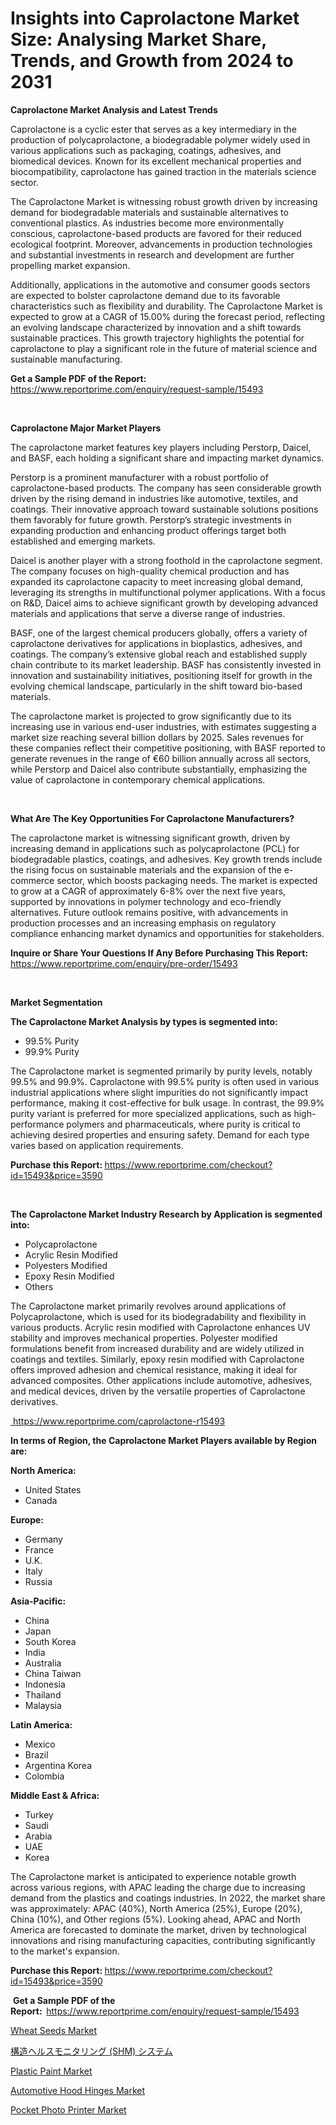 <p><h1>Insights into Caprolactone Market Size: Analysing Market Share, Trends, and Growth from 2024 to 2031</h1></p><p><strong>Caprolactone Market Analysis and Latest Trends</strong></p>
<p><p>Caprolactone is a cyclic ester that serves as a key intermediary in the production of polycaprolactone, a biodegradable polymer widely used in various applications such as packaging, coatings, adhesives, and biomedical devices. Known for its excellent mechanical properties and biocompatibility, caprolactone has gained traction in the materials science sector.</p><p>The Caprolactone Market is witnessing robust growth driven by increasing demand for biodegradable materials and sustainable alternatives to conventional plastics. As industries become more environmentally conscious, caprolactone-based products are favored for their reduced ecological footprint. Moreover, advancements in production technologies and substantial investments in research and development are further propelling market expansion.</p><p>Additionally, applications in the automotive and consumer goods sectors are expected to bolster caprolactone demand due to its favorable characteristics such as flexibility and durability. The Caprolactone Market is expected to grow at a CAGR of 15.00% during the forecast period, reflecting an evolving landscape characterized by innovation and a shift towards sustainable practices. This growth trajectory highlights the potential for caprolactone to play a significant role in the future of material science and sustainable manufacturing.</p></p>
<p><strong>Get a Sample PDF of the Report:&nbsp;</strong> <a href="https://www.reportprime.com/enquiry/request-sample/15493">https://www.reportprime.com/enquiry/request-sample/15493</a></p>
<p>&nbsp;</p>
<p><strong>Caprolactone Major Market Players</strong></p>
<p><p>The caprolactone market features key players including Perstorp, Daicel, and BASF, each holding a significant share and impacting market dynamics.</p><p>Perstorp is a prominent manufacturer with a robust portfolio of caprolactone-based products. The company has seen considerable growth driven by the rising demand in industries like automotive, textiles, and coatings. Their innovative approach toward sustainable solutions positions them favorably for future growth. Perstorp’s strategic investments in expanding production and enhancing product offerings target both established and emerging markets.</p><p>Daicel is another player with a strong foothold in the caprolactone segment. The company focuses on high-quality chemical production and has expanded its caprolactone capacity to meet increasing global demand, leveraging its strengths in multifunctional polymer applications. With a focus on R&D, Daicel aims to achieve significant growth by developing advanced materials and applications that serve a diverse range of industries.</p><p>BASF, one of the largest chemical producers globally, offers a variety of caprolactone derivatives for applications in bioplastics, adhesives, and coatings. The company’s extensive global reach and established supply chain contribute to its market leadership. BASF has consistently invested in innovation and sustainability initiatives, positioning itself for growth in the evolving chemical landscape, particularly in the shift toward bio-based materials.</p><p>The caprolactone market is projected to grow significantly due to its increasing use in various end-user industries, with estimates suggesting a market size reaching several billion dollars by 2025. Sales revenues for these companies reflect their competitive positioning, with BASF reported to generate revenues in the range of €60 billion annually across all sectors, while Perstorp and Daicel also contribute substantially, emphasizing the value of caprolactone in contemporary chemical applications.</p></p>
<p>&nbsp;</p>
<p><strong>What Are The Key Opportunities For Caprolactone Manufacturers?</strong></p>
<p><p>The caprolactone market is witnessing significant growth, driven by increasing demand in applications such as polycaprolactone (PCL) for biodegradable plastics, coatings, and adhesives. Key growth trends include the rising focus on sustainable materials and the expansion of the e-commerce sector, which boosts packaging needs. The market is expected to grow at a CAGR of approximately 6-8% over the next five years, supported by innovations in polymer technology and eco-friendly alternatives. Future outlook remains positive, with advancements in production processes and an increasing emphasis on regulatory compliance enhancing market dynamics and opportunities for stakeholders.</p></p>
<p><strong>Inquire or Share Your Questions If Any Before Purchasing This Report:</strong> <a href="https://www.reportprime.com/enquiry/pre-order/15493">https://www.reportprime.com/enquiry/pre-order/15493</a></p>
<p>&nbsp;</p>
<p><strong>Market Segmentation</strong></p>
<p><strong>The Caprolactone Market Analysis by types is segmented into:</strong></p>
<p><ul><li>99.5% Purity</li><li>99.9% Purity</li></ul></p>
<p><p>The Caprolactone market is segmented primarily by purity levels, notably 99.5% and 99.9%. Caprolactone with 99.5% purity is often used in various industrial applications where slight impurities do not significantly impact performance, making it cost-effective for bulk usage. In contrast, the 99.9% purity variant is preferred for more specialized applications, such as high-performance polymers and pharmaceuticals, where purity is critical to achieving desired properties and ensuring safety. Demand for each type varies based on application requirements.</p></p>
<p><strong>Purchase this Report:&nbsp;</strong><a href="https://www.reportprime.com/checkout?id=15493&price=3590">https://www.reportprime.com/checkout?id=15493&price=3590</a></p>
<p>&nbsp;</p>
<p><strong>The Caprolactone Market Industry Research by Application is segmented into:</strong></p>
<p><ul><li>Polycaprolactone</li><li>Acrylic Resin Modified</li><li>Polyesters Modified</li><li>Epoxy Resin Modified</li><li>Others</li></ul></p>
<p><p>The Caprolactone market primarily revolves around applications of Polycaprolactone, which is used for its biodegradability and flexibility in various products. Acrylic resin modified with Caprolactone enhances UV stability and improves mechanical properties. Polyester modified formulations benefit from increased durability and are widely utilized in coatings and textiles. Similarly, epoxy resin modified with Caprolactone offers improved adhesion and chemical resistance, making it ideal for advanced composites. Other applications include automotive, adhesives, and medical devices, driven by the versatile properties of Caprolactone derivatives.</p></p>
<p><a href="https://www.reportprime.com/caprolactone-r15493">&nbsp;https://www.reportprime.com/caprolactone-r15493</a></p>
<p><strong>In terms of Region, the Caprolactone Market Players available by Region are:</strong></p>
<p>
    <p> <strong> North America: </strong>
        <ul>
            <li>United States</li>
            <li>Canada</li>
        </ul>
        </p> 
    <p> <strong> Europe: </strong>
        <ul>
            <li>Germany</li>
            <li>France</li>
            <li>U.K.</li>
            <li>Italy</li>
            <li>Russia</li>
        </ul>
        </p> 
    <p> <strong> Asia-Pacific: </strong>
        <ul>
            <li>China</li>
            <li>Japan</li>
            <li>South Korea</li>
            <li>India</li>
            <li>Australia</li>
            <li>China Taiwan</li>
            <li>Indonesia</li>
            <li>Thailand</li>
            <li>Malaysia</li>
        </ul>
        </p> 
    <p> <strong> Latin America: </strong>
        <ul>
            <li>Mexico</li>
            <li>Brazil</li>
            <li>Argentina Korea</li>
            <li>Colombia</li>
        </ul>
        </p> 
    <p> <strong> Middle East & Africa: </strong>
        <ul>
            <li>Turkey</li>
            <li>Saudi</li>
            <li>Arabia</li>
            <li>UAE</li>
            <li>Korea</li>
        </ul>
    </p>
    </p>
<p><p>The Caprolactone market is anticipated to experience notable growth across various regions, with APAC leading the charge due to increasing demand from the plastics and coatings industries. In 2022, the market share was approximately: APAC (40%), North America (25%), Europe (20%), China (10%), and Other regions (5%). Looking ahead, APAC and North America are forecasted to dominate the market, driven by technological innovations and rising manufacturing capacities, contributing significantly to the market's expansion.</p></p>
<p><strong>Purchase this Report: </strong><a href="https://www.reportprime.com/checkout?id=15493&price=3590">https://www.reportprime.com/checkout?id=15493&price=3590</a></p>
<p>&nbsp;<strong>Get a Sample PDF of the Report:&nbsp;&nbsp;</strong><a href="https://www.reportprime.com/enquiry/request-sample/15493">https://www.reportprime.com/enquiry/request-sample/15493</a></p>
<p><strong></strong></p>
<p><p><a href="https://www.linkedin.com/pulse/exploring-wheat-seeds-market-dynamics-revenue-analysis-kh91e?trackingId=71TuJbnqRgOCTaO%2FRgn2Fg%3D%3D">Wheat Seeds Market</a></p><p><a href="https://medium.com/@amilkarrodriguez2/structural-health-monitoring-shm-systems-a3d0cf7aa327">構造ヘルスモニタリング (SHM) システム</a></p><p><a href="https://medium.com/@joseph.baker466547/the-plastic-paint-market-prioritizes-cost-control-and-efficiency-enhancement-a7d6469f8f4e">Plastic Paint Market</a></p><p><a href="https://issuu.com/reportprime-2/docs/automotive-hood-hinges-market-size-_e25adcb8785511">Automotive Hood Hinges Market</a></p><p><a href="https://medium.com/@trevorcampbell02/the-pocket-photo-printer-market-has-witnessed-significant-growth-in-recent-years-and-this-trend-1cd33659798b">Pocket Photo Printer Market</a></p></p>